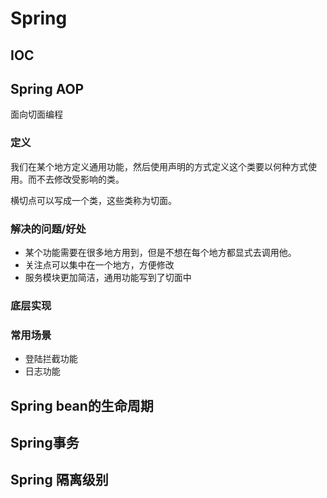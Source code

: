 # Spring

## IOC

## Spring AOP

面向切面编程

### 定义

我们在某个地方定义通用功能，然后使用声明的方式定义这个类要以何种方式使用。而不去修改受影响的类。

横切点可以写成一个类，这些类称为切面。



### 解决的问题/好处

+ 某个功能需要在很多地方用到，但是不想在每个地方都显式去调用他。
+ 关注点可以集中在一个地方，方便修改
+ 服务模块更加简洁，通用功能写到了切面中



### 底层实现



### 常用场景

+ 登陆拦截功能
+ 日志功能



## Spring bean的生命周期

## Spring事务

## Spring 隔离级别

